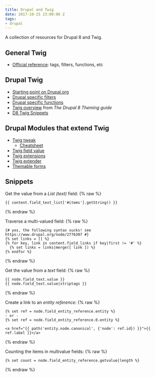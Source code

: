 ```yaml
---
title: Drupal and Twig
date: 2017-10-25 23:00:00 Z
tags:
- drupal
---
```


A collection of resources for Drupal 8 and Twig.

## General Twig

* [Official reference](https://twig.symfony.com/doc/2.x/#reference): tags, filters, functions, etc

## Drupal Twig

* [Starting point on Drupal.org](https://www.drupal.org/docs/8/theming/twig)
* [Drupal specific filters](https://www.drupal.org/docs/8/theming/twig/filters-modifying-variables-in-twig-templates)
* [Drupal specific functions](https://www.drupal.org/docs/8/theming/twig/functions-in-twig-templates)
* [Twig overview](https://sqndr.github.io/d8-theming-guide/twig/twig-basics.html) from _The Drupal 8 Theming guide_
* [D8 Twig Snippets](https://github.com/jenter/twig-snippets)

## Drupal Modules that extend Twig

* [Twig tweak](https://www.drupal.org/project/twig_tweak)
  * [Cheatsheet](https://www.drupal.org/docs/8/modules/twig-tweak/cheat-sheet-8x-2x)
* [Twig field value](https://www.drupal.org/project/twig_field_value)
* [Twig extensions](https://www.drupal.org/project/twig_extensions)
* [Twig extender](https://www.drupal.org/project/twig_extender)
* [Themable forms](https://www.drupal.org/project/themable_forms)

## Snippets

Get the value from a _List (text)_ field:
{% raw %}
```twig
{{ content.field_text_list['#items'].getString() }}
```
{% endraw %}

Traverse a multi-valued field:
{% raw %}
```twig
{# yes, the following syntax sucks! see https://www.drupal.org/node/2776307 #}
{% set links = [] %}
{% for key, link in content.field_links if key|first != '#' %}
  {% set links = links|merge([ link ]) %}
{% endfor %}
```
{% endraw %}

Get the value from a _text_ field:
{% raw %}
```twig
{{ node.field_text.value }}
{{ node.field_text.value|striptags }}
```
{% endraw %}

Create a link to an _entity reference_:
{% raw %}
```twig
{% set ref = node.field_entity_reference.entity %}
- or -
{% set ref = node.field_entity_reference.0.entity %}

<a href="{{ path('entity.node.canonical', {'node': ref.id}) }}">{{ ref.label }}</a>
```
{% endraw %}

Counting the items in multivalue fields:
{% raw %}
```twig
{% set count = node.field_entity_reference.getvalue|length %}
```
{% endraw %}
